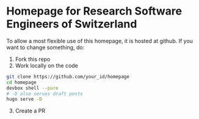 # Homepage for Research Software Engineers of Switzerland

To allow a most flexible use of this homepage, it is hosted
at github.
If you want to change something, do:

1. Fork this repo
2. Work locally on the code
```bash
git clone https://github.com/your_id/homepage
cd homepage
devbox shell --pure
# -D also serves draft posts
hugo serve -D
```
3. Create a PR

